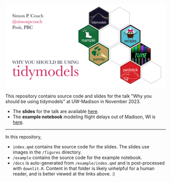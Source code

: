 ![A poster displaying the talk title, "Why you should be using tidymodels," as well as my name and username. Beside the text is a set of six hexagonal logos, showing hex stickers for selected tidymodels packages.](figures/hero.png)

This repository contains source code and slides for the talk "Why you should be using tidymodels" at UW-Madison in November 2023.

* The **slides** for the talk are available [here](https://simonpcouch.github.io/tidymodels-uw-2023).
* The **example notebook** modeling flight delays out of Madison, WI is [here](https://simonpcouch.github.io/tidymodels-uw-2023/example).

----

In this repository,

-   `index.qmd` contains the source code for the slides. The slides use images in the `/figures` directory.
-   `/example` contains the source code for the example notebook.
-   `/docs` is auto-generated from `/example/index.qmd` and is post-processed with `downlit.R`. Content in that folder is likely unhelpful for a human reader, and is better viewed at the links above. :)
